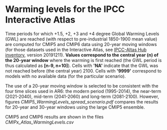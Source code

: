 # Warming levels for the IPCC Interactive Atlas

Time periods for which +1.5, +2, +3 and +4 degree Global Warming Levels (GWL) are reached (with respect to pre-industrial 1850-1900 mean value) are computed for CMIP5 and CMIP6 data using 20-year moving windows (for those datasets used in the Interactive Atlas, see [IPCC-Altas Hub inventory](https://github.com/SantanderMetGroup/IPCC-Atlas/tree/devel/AtlasHub-inventory), version 20191211). **Values correspond to the central year (n) of the 20-year window** where the warming is first reached (the GWL period is thus calculated as **[n-9, n+10]**). Cells with **'NA'** indicate that the GWL was not reached before (the central year) 2100. Cells with **'9999'** correspond to models with no available data (for the particular scenario).

The use of a 20-year moving window is selected to be consistent with the four time slices used in AR6: the modern period (1995-2014), the near-term (2021-2040), mid-term (2041-2060) and long-term (2081-2100). However, figures *CMIP5_WarmingLevels_spread_scenario.pdf* compares the results for 20-year and 30-year windows using the large CMIP5 ensemble. 

CMIP5 and CMIP6 results are shown in the files *CMIPx_Atlas_WarmingLevels.csv*
